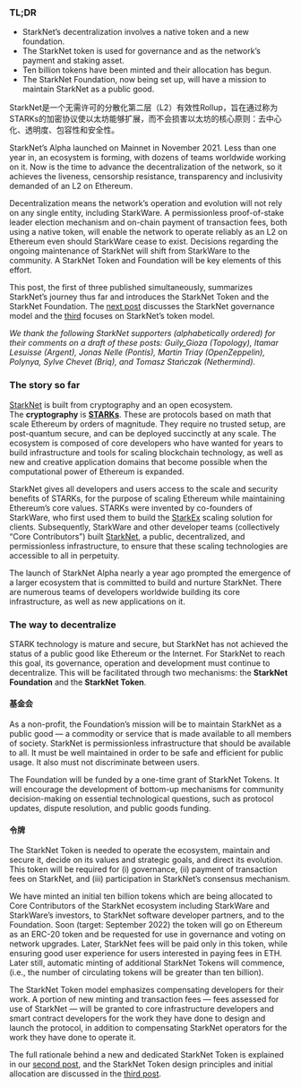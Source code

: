 ### TL;DR

* StarkNet’s decentralization involves a native token and a new foundation.
* The StarkNet token is used for governance and as the network’s payment and staking asset.
* Ten billion tokens have been minted and their allocation has begun.
* The StarkNet Foundation, now being set up, will have a mission to maintain StarkNet as a public good.

StarkNet是一个无需许可的分散化第二层（L2）有效性Rollup，旨在通过称为STARKs的加密协议使以太坊能够扩展，而不会损害以太坊的核心原则：去中心化、透明度、包容性和安全性。

StarkNet’s Alpha launched on Mainnet in November 2021. Less than one year in, an ecosystem is forming, with dozens of teams worldwide working on it. Now is the time to advance the decentralization of the network, so it achieves the liveness, censorship resistance, transparency and inclusivity demanded of an L2 on Ethereum.

Decentralization means the network’s operation and evolution will not rely on any single entity, including StarkWare. A permissionless proof-of-stake leader election mechanism and on-chain payment of transaction fees, both using a native token, will enable the network to operate reliably as an L2 on Ethereum even should StarkWare cease to exist. Decisions regarding the ongoing maintenance of StarkNet will shift from StarkWare to the community. A StarkNet Token and Foundation will be key elements of this effort.

This post, the first of three published simultaneously, summarizes StarkNet’s journey thus far and introduces the StarkNet Token and the StarkNet Foundation. The [next post](https://medium.com/@starkware/part-2-a-decentralization-and-governance-proposal-for-starknet-23e335645778) discusses the StarkNet governance model and the [third](https://medium.com/@starkware/part-3-starknet-token-design-5cc17af066c6) focuses on StarkNet’s token model.

*We thank the following StarkNet supporters (alphabetically ordered) for their comments on a draft of these posts: Guily_Gioza (Topology), Itamar Lesuisse (Argent), Jonas Nelle (Pontis), Martin Triay (OpenZeppelin), Polynya, Sylve Chevet (Briq), and Tomasz Stańczak (Nethermind).*

### The story so far

[StarkNet](https://starknet.io/) is built from cryptography and an open ecosystem. The **cryptography** is **[STARKs](https://eprint.iacr.org/2018/046.pdf)**. These are protocols based on math that scale Ethereum by orders of magnitude. They require no trusted setup, are post-quantum secure, and can be deployed succinctly at any scale. The ecosystem is composed of core developers who have wanted for years to build infrastructure and tools for scaling blockchain technology, as well as new and creative application domains that become possible when the computational power of Ethereum is expanded.

StarkNet gives all developers and users access to the scale and security benefits of STARKs, for the purpose of scaling Ethereum while maintaining Ethereum’s core values. STARKs were invented by co-founders of StarkWare, who first used them to build the [StarkEx](https://starkware.co/starkex/) scaling solution for clients. Subsequently, StarkWare and other developer teams (collectively “Core Contributors”) built [StarkNet](https://starkware.co/starknet/), a public, decentralized, and permissionless infrastructure, to ensure that these scaling technologies are accessible to all in perpetuity.

The launch of StarkNet Alpha nearly a year ago prompted the emergence of a larger ecosystem that is committed to build and nurture StarkNet. There are numerous teams of developers worldwide building its core infrastructure, as well as new applications on it.

### **The way to decentralize**

STARK technology is mature and secure, but StarkNet has not achieved the status of a public good like Ethereum or the Internet. For StarkNet to reach this goal, its governance, operation and development must continue to decentralize. This will be facilitated through two mechanisms: the **StarkNet Foundation** and the **StarkNet Token**.

#### 基金会

As a non-profit, the Foundation’s mission will be to maintain StarkNet as a public good — a commodity or service that is made available to all members of society. StarkNet is permissionless infrastructure that should be available to all. It must be well maintained in order to be safe and efficient for public usage. It also must not discriminate between users.

The Foundation will be funded by a one-time grant of StarkNet Tokens. It will encourage the development of bottom-up mechanisms for community decision-making on essential technological questions, such as protocol updates, dispute resolution, and public goods funding.

#### 令牌

The StarkNet Token is needed to operate the ecosystem, maintain and secure it, decide on its values and strategic goals, and direct its evolution. This token will be required for (i) governance, (ii) payment of transaction fees on StarkNet, and (iii) participation in StarkNet’s consensus mechanism.

We have minted an initial ten billion tokens which are being allocated to Core Contributors of the StarkNet ecosystem including StarkWare and StarkWare’s investors, to StarkNet software developer partners, and to the Foundation. Soon (target: September 2022) the token will go on Ethereum as an ERC-20 token and be requested for use in governance and voting on network upgrades. Later, StarkNet fees will be paid only in this token, while ensuring good user experience for users interested in paying fees in ETH. Later still, automatic minting of additional StarkNet Tokens will commence, (i.e., the number of circulating tokens will be greater than ten billion).

The StarkNet Token model emphasizes compensating developers for their work. A portion of new minting and transaction fees — fees assessed for use of StarkNet — will be granted to core infrastructure developers and smart contract developers for the work they have done to design and launch the protocol, in addition to compensating StarkNet operators for the work they have done to operate it.

The full rationale behind a new and dedicated StarkNet Token is explained in our [second post](https://medium.com/@starkware/part-2-a-decentralization-and-governance-proposal-for-starknet-23e335645778), and the StarkNet Token design principles and initial allocation are discussed in the [third post](https://medium.com/@starkware/part-3-starknet-token-design-5cc17af066c6).